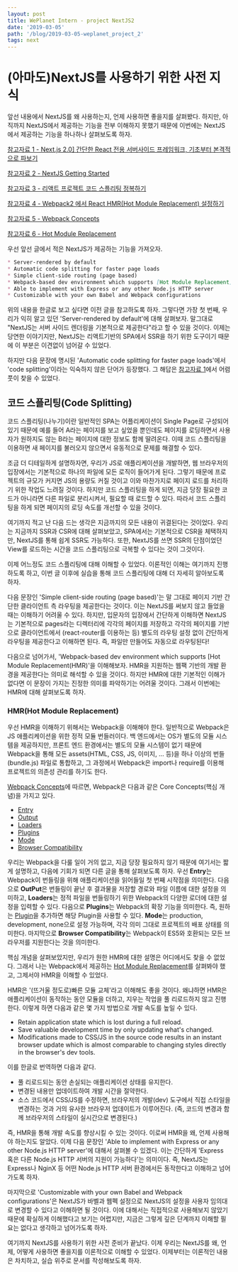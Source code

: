 ```yaml
---
layout: post
title: WePlanet Intern - project NextJS2
date: '2019-03-05'
path: '/blog/2019-03-05-weplanet_project_2'
tags: next
---
```


# (아마도)NextJS를 사용하기 위한 사전 지식



앞선 내용에서 NextJS를 왜 사용하는지, 언제 사용하면 좋을지를 살펴봤다. 하지만, 아직까지 NextJS에서 제공하는 기능을 전부 이해하지 못했기 때문에 이번에는 NextJS에서 제공하는 기능을 하나하나 살펴보도록 하자.

[참고자료 1 - Next.js 2.0\] 간단한 React 전용 서버사이드 프레임워크, 기초부터 본격적으로 파보기](https://velopert.com/3293)

[참고자료 2 - NextJS Getting Started](https://nextjs.org/learn/basics/getting-started)

[참고자료 3 - 리액트 프로젝트 코드 스플리팅 정복하기](https://velog.io/@velopert/react-code-splitting)

[참고자료 4 - Webpack2 에서 React HMR(Hot Module Replacement) 설정하기](http://happycodebox.blogspot.com/2017/03/title_4.html)

[참고자료 5 - Webpack Concepts](https://webpack.js.org/concepts/)

[참고자료 6 - Hot Module Replacement](https://webpack.js.org/concepts/hot-module-replacement/)

우선 앞선 글에서 적은 NextJS가 제공하는 기능을 가져오자.

```markdown
* Server-rendered by default  
* Automatic code splitting for faster page loads
* Simple client-side routing (page based)
* Webpack-based dev environment which supports [Hot Module Replacement](https://webpack.js.org/concepts/hot-module-replacement/)(HMR)
* Able to implement with Express or any other Node.js HTTP server
* Customizable with your own Babel and Webpack configurations
```

위의 내용을 한글로 보고 싶다면 이전 글을 참고하도록 하자. 그렇다면 가장 첫 번째, 우리가 익히 알고 있던 'Server-rendered by default'에 대해 살펴보자. 말그대로 "NextJS는 서버 사이드 렌더링을 기본적으로 제공한다"라고 할 수 있을 것이다. 이제는 당연한 이야기지만, NextJS는 리액트기반의 SPA에서 SSR을 하기 위한 도구이기 때문에 이 부분은 이견없이 넘어갈 수 있었다.

하지만 다음 문장에 명시된 'Automatic code splitting for faster page loads'에서 'code splitting'이라는 익숙하지 않은 단어가 등장했다. 그 해답은 [참고자료 1](https://velopert.com/3293)에서 어렴풋이 찾을 수 있었다.



## 코드 스플리팅(Code Splitting)

코드 스플리팅(나누기)이란 일반적인 SPA는 어플리케이션이 Single Page로 구성되어 있기 때문에 예를 들어 A라는 페이지를 보고 싶었을 뿐인데도 페이지를 로딩하면서 사용자가 원하지도 않는 B라는 페이지에 대한 정보도 함께 딸려온다. 이때 코드 스플리팅을 이용하면 새 페이지를 불러오지 않으면서 유동적으로 문제를 해결할 수 있다.

조금 더 디테일하게 설명하자면, 우리가 JS로 애플리케이션을 개발하면, 웹 브라우저의 입장에서는 기본적으로 하나의 파일에 모든 로직이 들어가게 된다. 그렇기 때문에 프로젝트의 규모가 커지면 JS의 용량도 커질 것이고 이와 마찬가지로 페이지 로드를 처리하기 위한 작업도 느려질 것이다. 하지만 코드 스플리팅을 하게 되면, 지금 당장 필요한 코드가 아니라면 다른 파일로 분리시켜서, 필요할 때 로드할 수 있다. 따라서 코드 스플리팅을 하게 되면 페이지의 로딩 속도를 개선할 수 있을 것이다.

여기까지 적고 난 다음 드는 생각은 지금까지의 모든 내용이 귀결된다는 것이었다. 우리는 지금까지 SSR과 CSR에 대해 살펴보았고, SPA에서는 기본적으로 CSR을 체택하지만, NextJS를 통해 쉽게 SSR도 가능하다. 또한, NextJS를 쓰면 SSR의 단점이었던 View를 로드하는 시간을 코드 스플리팅으로 극복할 수 있다는 것이 그것이다.

이제 어느정도 코드 스플리팅에 대해 이해할 수 있었다. 이론적인 이해는 여기까지 진행하도록 하고, 이번 글 이후에 실습을 통해 코드 스플리팅에 대해 더 자세히 알아보도록 하자.



다음 문장인 'Simple client-side routing (page based)'는 말 그대로 페이지 기반 간단한 클라이언트 측 라우팅을 제공한다는 것이다. 이는 NextJS를 써보지 않고 들었을 때는 이해하기 어려울 수 있다. 하지만, 입문자의 입장에서 간단하게 이해하면 NextJS는 기본적으로 pages라는 디렉터리에 각각의 페이지를 저장하고 각각의 페이지를 기반으로 클라이언트에서 (react-router를 이용하는 등) 별도의 라우팅 설정 없이 간단하게 라우팅을 제공한다고 이해하면 된다. 즉, 파일만 만들어도 자동으로 라우팅된다!

다음으로 넘어가서, 'Webpack-based dev environment which supports [Hot Module Replacement(HMR)'을 이해해보자. HMR을 지원하는 웹팩 기반의 개발 환경을 제공한다는 의미로 해석할 수 있을 것이다. 하지만 HMR에 대한 기본적인 이해가 없다면 이 문장이 가지는 진정한 의미를 파악하기는 어려울 것이다. 그래서 이번에는 HMR에 대해 살펴보도록 하자.



### HMR(Hot Module Replacement)

우선 HMR을 이해하기 위해서는 Webpack을 이해해야 한다. 일반적으로 Webpack은 JS 애플리케이션을 위한 정적 모듈 번들러이다. 백 엔드에서는 OS가 별도의 모듈 시스템을 제공하지만, 프론트 엔드 환경에서는 별도의 모듈 시스템이 없기 때문에 Webpack을 통해 모든 assets(HTML, CSS, JS, 이미지, … 등)을 하나 이상의 번들(bundle.js) 파일로 통합하고, 그 과정에서 Webpack은 import나 require를 이용해 프로젝트의 의존성 관리를 하기도 한다.

[Webpack Concepts](https://webpack.js.org/concepts/)에 따르면, Webpack은 다음과 같은 Core Concepts(핵심 개념)을 가지고 있다.

* [Entry](https://webpack.js.org/concepts/#entry)
* [Output](https://webpack.js.org/concepts/#output)
* [Loaders](https://webpack.js.org/concepts/#loaders)
* [Plugins](https://webpack.js.org/concepts/#plugins)
* [Mode](https://webpack.js.org/concepts/#mode)
* [Browser Compatibility](https://webpack.js.org/concepts/#browser-compatibility)



우리는 Webpack을 다룰 일이 거의 없고, 지금 당장 필요하지 않기 때문에 여기서는 짧게 설명하고, 다음에 기회가 되면 다른 글을 통해 살펴보도록 하자. 우선 **Entry**는 Webpack이 번들링을 위해 애플리케이션을 읽어들일 첫 번째 시작점을 의미한다. 다음으로 **OutPut**은 번들링이 끝난 후 결과물을 저장할 경로와 파일 이름에 대한 설정을 의미하고, **Loaders**는 정적 파일을 번들링하기 위한 Webpack의 다양한 로더에 대한 설정을 입력할 수 있다. 다음으로 **Plugins**는 Webpack의 확장 기능을 의미한다. 즉, 원하는 [Plugin](https://webpack.js.org/plugins/)을 추가하면 해당 Plugin을 사용할 수 있다. **Mode**는 production, development, none으로 설정 가능하며, 각각 의미 그대로 프로젝트의 배포 상태를 의미한다. 마지막으로 **Browser Compatibility**는 Webpack이 ES5와 호환되는 모든 브라우저를 지원한다는 것을 의미한다.

핵심 개념을 살펴보았지만, 우리가 원한 HMR에 대한 설명은 어디에서도 찾을 수 없었다. 그래서 나는 Webpack에서 제공하는 [Hot Module Replacement](https://webpack.js.org/concepts/hot-module-replacement/)를 살펴봐야 했고, 그제서야 HMR을 이해할 수 있었다.



HMR은 '(뜨거울 정도로)빠른 모듈 교체'라고 이해해도 좋을 것이다. 왜냐하면 HMR은 애플리케이션이 동작하는 동안 모듈을 더하고, 지우는 작업을 풀 리로드하지 않고 진행한다. 이렇게 하면 다음과 같은 몇 가지 방법으로 개발 속도를 높일 수 있다.

* Retain application state which is lost during a full reload.
* Save valuable development time by only updating what's changed.
* Modifications made to CSS/JS in the source code results in an instant browser update which is almost comparable to changing styles directly in the browser's dev tools.

이를 한글로 번역하면 다음과 같다.

- 풀 리로드되는 동안 손실되는 애플리케이션 상태를 유지한다.
- 변경된 내용만 업데이트하여 개발 시간을 절약한다.
- 소스 코드에서 CSS/JS를 수정하면, 브라우저의 개발(dev) 도구에서 직접 스타일을 변경하는 것과 거의 유사한 브라우저 업데이트가 이루어진다. (즉, 코드의 변경과 함께 브라우저의 스타일이 실시간으로 변경된다.)

즉, HMR을 통해 개발 속도를 향상시킬 수 있는 것이다. 이로써 HMR을 왜, 언제 사용해야 하는지도 알았다. 이제 다음 문장인 'Able to implement with Express or any other Node.js HTTP server'에 대해서 살펴볼 수 있겠다. 이는 간단하게 'Express 혹은 다른 Node.js HTTP 서버의 지원이 가능하다'는 의미이다. 즉, NextJS는 Express나 NginX 등 어떤 Node.js HTTP 서버 환경에서든 동작한다고 이해하고 넘어가도록 하자.

마지막으로 'Customizable with your own Babel and Webpack configurations'은 NextJS가 바벨과 웹펙 설정으로 NextJS의 설정을 사용자 임의대로 변경할 수 있다고 이해하면 될 것이다. 이에 대해서는 직접적으로 사용해보지 않았기 때문에 확실하게 이해했다고 보기는 어렵지만, 지금은 그렇게 깊은 단계까지 이해할 필요는 없다고 생각하고 넘어가도록 하자.



여기까지 NextJS를 사용하기 위한 사전 준비가 끝났다. 이제 우리는 NextJS를 왜, 언제, 어떻게 사용하면 좋을지를 이론적으로 이해할 수 있었다. 이제부터는 이론적인 내용은 차치하고, 실습 위주로 문서를 작성해보도록 하자.